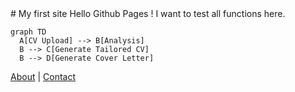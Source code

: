 <link rel="stylesheet" href="style.css">
# My first site
Hello Github Pages ! I want to test all functions here.

```mermaid
graph TD
  A[CV Upload] --> B[Analysis]
  B --> C[Generate Tailored CV]
  B --> D[Generate Cover Letter]
```


[About](about.md) | [Contact](contact.md)
